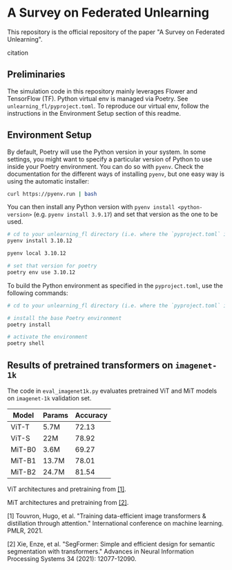 # A Survey on Federated Unlearning
This repository is the official repository of the paper 
"A Survey on Federated Unlearning".

citation

## Preliminaries
The simulation code in this repository mainly leverages Flower 
and TensorFlow (TF). Python virtual env is managed via Poetry.
See `unlearning_fl/pyproject.toml`. To reproduce our virtual env,
follow the instructions in the Environment Setup section of this readme.




## Environment Setup
By default, Poetry will use the Python version in your system. 
In some settings, you might want to specify a particular version of Python 
to use inside your Poetry environment. You can do so with `pyenv`. 
Check the documentation for the different ways of installing `pyenv`,
but one easy way is using the automatic installer:

```bash
curl https://pyenv.run | bash
```
You can then install any Python version with `pyenv install <python-version>`
(e.g. `pyenv install 3.9.17`) and set that version as the one to be used. 
```bash
# cd to your unlearning_fl directory (i.e. where the `pyproject.toml` is)
pyenv install 3.10.12

pyenv local 3.10.12

# set that version for poetry
poetry env use 3.10.12
```
To build the Python environment as specified in the `pyproject.toml`, use the following commands:
```bash
# cd to your unlearning_fl directory (i.e. where the `pyproject.toml` is)

# install the base Poetry environment
poetry install

# activate the environment
poetry shell
```

## Results of pretrained transformers on `imagenet-1k`
The code in `eval_imagenet1k.py` evaluates pretrained ViT and MiT models 
on `imagenet-1k` validation set.


| Model | Params | Accuracy | 
| ------------- | ------------- | ------------- |
| ViT-T | 5.7M | 72.13 |
| ViT-S | 22M | 78.92 |
| MiT-B0 | 3.6M | 69.27 |
| MiT-B1 | 13.7M | 78.01 |
| MiT-B2 | 24.7M | 81.54 |

ViT architectures and pretraining from [[1]](https://arxiv.org/abs/2012.12877).

MiT architectures and pretraining from [[2]](https://arxiv.org/abs/2105.15203).

[1] Touvron, Hugo, et al. "Training data-efficient image transformers & distillation through attention." 
International conference on machine learning. PMLR, 2021.

[2] Xie, Enze, et al. "SegFormer: Simple and efficient design for semantic segmentation with transformers." 
Advances in Neural Information Processing Systems 34 (2021): 12077-12090.
